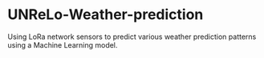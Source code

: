 # UNReLo-Weather-prediction
Using LoRa network sensors to predict various weather prediction patterns using a Machine Learning model.
